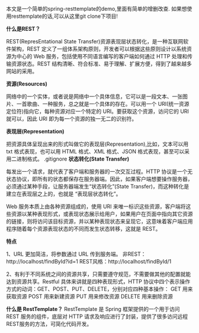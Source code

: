 本文是一个简单的spring-resttemplate的demo,里面有简单的增删改查.
如果想使用resttemplate的话,可以从这里git clone下项目!

**什么是REST？**

REST(RepresEntational State Transfer)资源表现层状态转化，是一种互联网软件架构，REST 定义了一组体系架构原则，开发者可以根据这些原则设计以系统资源为中心的 Web 服务，包括使用不同语言编写的客户端如何通过 HTTP 处理和传输资源状态。REST 结构清晰、符合标准、易于理解、扩展方便，得到了越来越多网站的采用。

**资源(Resources)**

网络中的一个实体，或者说是网络中一个具体信息，它可以是一段文本、一张图片、一首歌曲、一种服务，总之就是一个具体的存在。可以用一个 URI(统一资源定位符)指向它，每种资源对应一个特定的 URI。要获取这个资源，访问它的 URI 就可以，因此 URI 即为每一个资源的独一无二的识别符。

**表现层(Representation)**

把资源具体呈现出来的形式叫做它的表现层(Representation),比如，文本可以用 txt 格式表现，也可以用 HTML 格式、XML 格式、JSON 格式表现，甚至可以采用二进制格式。
.gitignore
**状态转化(State Transfer)**

每发出一个请求，就代表了客户端和服务器的一次交互过程。HTTP 协议是一个无状态协议，即所有的状态都保存在服务器端。因此，如果客户端想要操作服务器，必须通过某种手段，让服务器端发生“状态转化”(State Transfer)，而这种转化是建立在表现层之上的，也就是 “表现层状态转化”。

Web 服务本质上由各种资源组成的，使用 URI 来唯一标识这些资源，客户端将这些资源以某种表现形式，或表现状态展示给用户，如果用户在页面中指向其它资源的链接，则将访问该目标资源，并以某种表现状态来呈现它，这意味着客户端应用程序随着每个资源表现状态的不同而发生状态转移，这就是 REST。

**特点**

1、URL 更加简洁，将参数通过 URL 传到服务端。
非REST：http://localhost/findById?id=1
REST风格：http://localhost/findById/1

2、有利于不同系统之间的资源共享，只需要遵守规范，不需要做其他的配置就能达到资源共享。Restful 具体来讲就是四种表现形式，HTTP 协议中四个表示操作方式的动词：GET、POST、PUT、DELETE，分别对应四种基本操作：
GET 用来获取资源
POST 用来新建资源
PUT 用来修改资源
DELETE 用来删除资源

**什么是 RestTemplate？**
RestTemplate 是 Spring 框架提供的一个用于访问 REST 服务的组件，底层对 HTTP 请求及响应进行了封装，提供了很多访问远程REST服务的方法，可简化代码开发。
